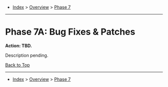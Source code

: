 <a id="top"></a>

- [Index](../index.md) > [Overview](overview.md) > [Phase 7](phase_07.md)

---

<a id="actions"></a>

# Phase 7A: Bug Fixes & Patches

<a id="7a-action-01"></a>

**Action: TBD.**

Description pending.

<a class="inline-navlink-page-top" href="#top">Back to Top</a>

---

- [Index](../index.md) > [Overview](overview.md) > [Phase 7](phase_07.md)
